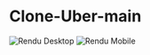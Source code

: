 # Clone-Uber-main

<img src="https://imgur.com/sDcfYBz" alt="Rendu Desktop" title="Rendu Desktop">

<img src="https://imgur.com/meZviwW" alt="Rendu Mobile" title="Rendu Mobile">
